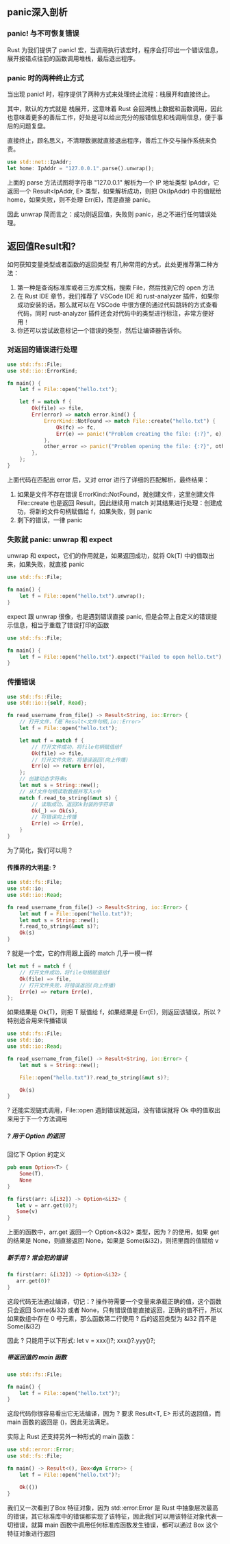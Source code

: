 ## panic深入剖析

### panic! 与不可恢复错误

Rust 为我们提供了 panic! 宏，当调用执行该宏时，程序会打印出一个错误信息，展开报错点往前的函数调用堆栈，最后退出程序。

### panic 时的两种终止方式

当出现 panic! 时，程序提供了两种方式来处理终止流程：栈展开和直接终止。

其中，默认的方式就是 栈展开，这意味着 Rust 会回溯栈上数据和函数调用，因此也意味着更多的善后工作，好处是可以给出充分的报错信息和栈调用信息，便于事后的问题复盘。

直接终止，顾名思义，不清理数据就直接退出程序，善后工作交与操作系统来负责。

```Rust
use std::net::IpAddr;
let home: IpAddr = "127.0.0.1".parse().unwrap();
```

上面的 parse 方法试图将字符串 "127.0.0.1" 解析为一个 IP 地址类型 IpAddr，它返回一个 Result<IpAddr, E> 类型，如果解析成功，则把 Ok(IpAddr) 中的值赋给 home，如果失败，则不处理 Err(E)，而是直接 panic。

因此 unwrap 简而言之：成功则返回值，失败则 panic，总之不进行任何错误处理。


## 返回值Result和?

如何获知变量类型或者函数的返回类型
有几种常用的方式，此处更推荐第二种方法：

1. 第一种是查询标准库或者三方库文档，搜索 File，然后找到它的 open 方法
2. 在 Rust IDE 章节，我们推荐了 VSCode IDE 和 rust-analyzer 插件，如果你成功安装的话，那么就可以在 VSCode 中很方便的通过代码跳转的方式查看代码，同时 rust-analyzer 插件还会对代码中的类型进行标注，非常方便好用！
3. 你还可以尝试故意标记一个错误的类型，然后让编译器告诉你。

### 对返回的错误进行处理

```Rust
use std::fs::File;
use std::io::ErrorKind;

fn main() {
    let f = File::open("hello.txt");

    let f = match f {
        Ok(file) => file,
        Err(error) => match error.kind() {
            ErrorKind::NotFound => match File::create("hello.txt") {
                Ok(fc) => fc,
                Err(e) => panic!("Problem creating the file: {:?}", e),
            },
            other_error => panic!("Problem opening the file: {:?}", other_error),
        },
    };
}
```
上面代码在匹配出 error 后，又对 error 进行了详细的匹配解析，最终结果：

1. 如果是文件不存在错误 ErrorKind::NotFound，就创建文件，这里创建文件File::create 也是返回 Result，因此继续用 match 对其结果进行处理：创建成功，将新的文件句柄赋值给 f，如果失败，则 panic
2. 剩下的错误，一律 panic

### 失败就 panic: unwrap 和 expect

unwrap 和 expect，它们的作用就是，如果返回成功，就将 Ok(T) 中的值取出来，如果失败，就直接 panic

```Rust
use std::fs::File;

fn main() {
    let f = File::open("hello.txt").unwrap();
}
```
expect 跟 unwrap 很像，也是遇到错误直接 panic, 但是会带上自定义的错误提示信息，相当于重载了错误打印的函数

```Rust
use std::fs::File;

fn main() {
    let f = File::open("hello.txt").expect("Failed to open hello.txt");
}
```
### 传播错误

```Rust
use std::fs::File;
use std::io::{self, Read};

fn read_username_from_file() -> Result<String, io::Error> {
    // 打开文件，f是`Result<文件句柄,io::Error>`
    let f = File::open("hello.txt");

    let mut f = match f {
        // 打开文件成功，将file句柄赋值给f
        Ok(file) => file,
        // 打开文件失败，将错误返回(向上传播)
        Err(e) => return Err(e),
    };
    // 创建动态字符串s
    let mut s = String::new();
    // 从f文件句柄读取数据并写入s中
    match f.read_to_string(&mut s) {
        // 读取成功，返回Ok封装的字符串
        Ok(_) => Ok(s),
        // 将错误向上传播
        Err(e) => Err(e),
    }
}
```
为了简化，我们可以用？

#### 传播界的大明星: ?

```Rust
use std::fs::File;
use std::io;
use std::io::Read;

fn read_username_from_file() -> Result<String, io::Error> {
    let mut f = File::open("hello.txt")?;
    let mut s = String::new();
    f.read_to_string(&mut s)?;
    Ok(s)
}
```

? 就是一个宏，它的作用跟上面的 match 几乎一模一样

```Rust
let mut f = match f {
    // 打开文件成功，将file句柄赋值给f
    Ok(file) => file,
    // 打开文件失败，将错误返回(向上传播)
    Err(e) => return Err(e),
};
```
如果结果是 Ok(T)，则把 T 赋值给 f，如果结果是 Err(E)，则返回该错误，所以 ? 特别适合用来传播错误

```Rust
use std::fs::File;
use std::io;
use std::io::Read;

fn read_username_from_file() -> Result<String, io::Error> {
    let mut s = String::new();

    File::open("hello.txt")?.read_to_string(&mut s)?;

    Ok(s)
}
```
? 还能实现链式调用，File::open 遇到错误就返回，没有错误就将 Ok 中的值取出来用于下一个方法调用

##### ? 用于 Option 的返回

回忆下 Option 的定义
```Rust
pub enum Option<T> {
    Some(T),
    None
}
```
```Rust
fn first(arr: &[i32]) -> Option<&i32> {
   let v = arr.get(0)?;
   Some(v)
}
```
上面的函数中，arr.get 返回一个 Option<&i32> 类型，因为 ? 的使用，如果 get 的结果是 None，则直接返回 None，如果是 Some(&i32)，则把里面的值赋给 v

##### 新手用 ? 常会犯的错误
```Rust
fn first(arr: &[i32]) -> Option<&i32> {
   arr.get(0)?
}
```
这段代码无法通过编译，切记：? 操作符需要一个变量来承载正确的值，这个函数只会返回 Some(&i32) 或者 None，只有错误值能直接返回，正确的值不行，所以如果数组中存在 0 号元素，那么函数第二行使用 ? 后的返回类型为 &i32 而不是 Some(&i32)

因此 ? 只能用于以下形式:
    let v = xxx()?;
    xxx()?.yyy()?;

##### 带返回值的 main 函数
```Rust
use std::fs::File;

fn main() {
    let f = File::open("hello.txt")?;
}
```
这段代码你很容易看出它无法编译，因为 ? 要求 Result<T, E> 形式的返回值，而 main 函数的返回是 ()，因此无法满足。

实际上 Rust 还支持另外一种形式的 main 函数：
```Rust
use std::error::Error;
use std::fs::File;

fn main() -> Result<(), Box<dyn Error>> {
    let f = File::open("hello.txt")?;

    Ok(())
}
```

我们又一次看到了Box<dyn Error> 特征对象，因为 std::error:Error 是 Rust 中抽象层次最高的错误，其它标准库中的错误都实现了该特征，因此我们可以用该特征对象代表一切错误，就算 main 函数中调用任何标准库函数发生错误，都可以通过 Box<dyn Error> 这个特征对象进行返回

